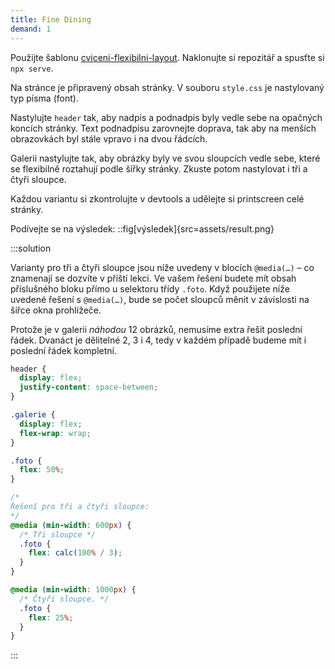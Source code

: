 ```yaml
---
title: Fine Dining
demand: 1
---
```


Použijte šablonu [cviceni-flexibilni-layout](https://github.com/Czechitas-podklady-WEB/cviceni-flexibilni-layout).
Naklonujte si repozitář a spusťte si `npx serve`.

Na stránce je připravený obsah stránky. V souboru `style.css` je nastylovaný typ písma (font).

Nastylujte `header` tak, aby nadpis a podnadpis byly vedle sebe na opačných koncích stránky. Text podnadpisu zarovnejte doprava, tak aby na menších obrazovkách byl stále vpravo i na dvou řádcích.

Galerii nastylujte tak, aby obrázky byly ve svou sloupcích vedle sebe, které se flexibilně roztahují podle šířky stránky. Zkuste potom nastylovat i tři a čtyři sloupce.

Každou variantu si zkontrolujte v devtools a udělejte si printscreen celé stránky.

Podívejte se na výsledek:
::fig[výsledek]{src=assets/result.png}

:::solution

Varianty pro tři a čtyři sloupce jsou níže uvedeny v blocích `@media(…)` – co znamenají se dozvíte v příští lekci.
Ve vašem řešení budete mít obsah příslušného bloku přímo u selektoru třídy `.foto`.
Když použijete níže uvedené řešení s `@media(…)`, bude se počet sloupců měnit v závislosti na šířce okna prohlížeče.

Protože je v galerii _náhodou_ 12 obrázků, nemusíme extra řešit poslední řádek.
Dvanáct je dělitelné 2, 3 i 4, tedy v každém případě budeme mít i poslední řádek kompletní.

```css
header {
  display: flex;
  justify-content: space-between;
}

.galerie {
  display: flex;
  flex-wrap: wrap;
}

.foto {
  flex: 50%;
}

/*
Řešení pro tři a čtyři sloupce:
*/
@media (min-width: 600px) {
  /* Tři sloupce */
  .foto {
    flex: calc(100% / 3);
  }
}

@media (min-width: 1000px) {
  /* Čtyři sloupce. */
  .foto {
    flex: 25%;
  }
}
```

:::
